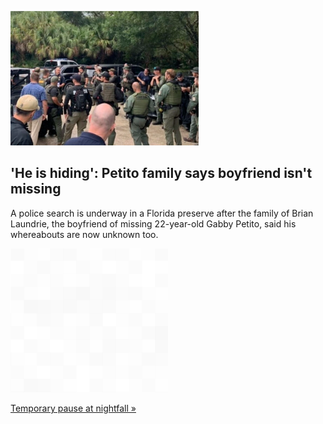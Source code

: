 
!['He is hiding': Petito family says boyfriend isn't missing](./20210919115902.png)
## 'He is hiding': Petito family says boyfriend isn't missing

A police search is underway in a Florida preserve after the family of Brian Laundrie, the boyfriend of missing 22-year-old Gabby Petito, said his whereabouts are now unknown too.

![pic](../square_bg.png)

[Temporary pause at nightfall »](https://www.yahoo.com/gma/location-brian-laundrie-boyfriend-missing-014803284.html)
